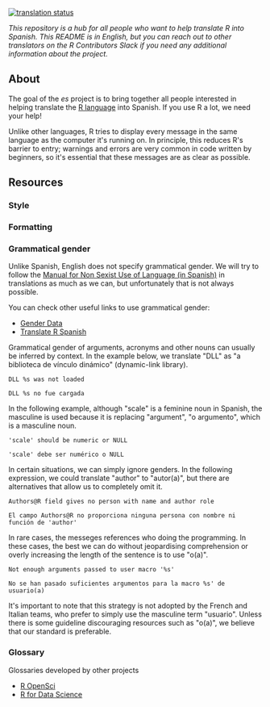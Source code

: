 [![translation status](https://translate.rx.studio/widgets/r-project/es/svg-badge.svg?native=1)](https://translate.rx.studio/languages/es/r-project/)

_This repository is a hub for all people who want to help translate R into
Spanish. This README is in English, but you can reach out to
other translators on the R Contributors Slack if you need any additional
information about the project._

## About
The goal of the _es_ project is to bring together all people interested in
helping translate the [R
language](https://en.wikipedia.org/wiki/R_(programming_language)) into Spanish. If you use R a lot, we need your help!

Unlike other languages, R tries to display every message in the same language as
the computer it's running on. In principle, this reduces R's barrier to entry;
warnings and errors are very common in code written by beginners, so it's
essential that these messages are as clear as possible.

## Resources

### Style
### Formatting
### Grammatical gender

Unlike Spanish, English does not specify grammatical gender. We will try to follow the [Manual for Non Sexist Use of Language (in Spanish)](http://conavim.gob.mx/work/models/CONAVIM/Resource/309/1/images/Manualparaelusonosexistadellenguaje%20completo%281%29.pdf) in translations as much as we can, but unfortunately that is not always possible.

You can check other useful links to use grammatical gender:
* [Gender Data](https://datadrivesimpact.course.tc/?utm_campaign=coschedule&utm_source=linkedin_company&utm_medium=DataDotOrg)
* [Translate R Spanish](https://github.com/angelasanzo/TranslateR_Spanish/)

Grammatical gender of arguments, acronyms and other nouns can usually be inferred by context. In the example below, we translate "DLL" as "a biblioteca de vínculo dinámico" (dynamic-link library).

`DLL %s was not loaded`

`DLL %s no fue cargada`

In the following example, although "scale" is a feminine noun in Spanish, the masculine is used because it is replacing "argument", "o argumento", which is a masculine noun.

`'scale' should be numeric or NULL`

`'scale' debe ser numérico o NULL`

In certain situations, we can simply ignore genders. In the following expression, we could translate "author" to "autor(a)", but there are alternatives that allow us to completely omit it.

`Authors@R field gives no person with name and author role`

`El campo Authors@R no proporciona ninguna persona con nombre ni función de 'author'`

In rare cases, the messeges references who doing the programming. In these cases, the best we can do without jeopardising comprehension or overly increasing the length of the sentence is to use "o(a)".

`Not enough arguments passed to user macro '%s'`

`No se han pasado suficientes argumentos para la macro %s' de usuario(a)`

It's important to note that this strategy is not adopted by the French and Italian teams, who prefer to simply use the masculine term "usuario". Unless there is some guideline discouraging resources such as "o(a)", we believe that our standard is preferable.

### Glossary
Glossaries developed by other projects
* [R OpenSci](https://github.com/ropensci-review-tools/glossary/blob/master/glossary.csv)
* [R for Data Science](https://github.com/cienciadedatos/documentacion-traduccion-r4ds/blob/master/orientaciones-traduccion.md)